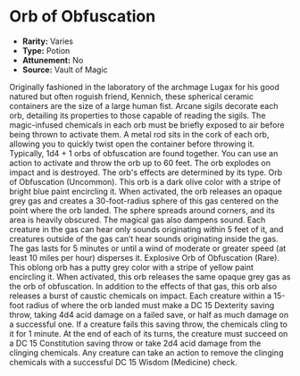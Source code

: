 # Orb of Obfuscation

- **Rarity:** Varies
- **Type:** Potion
- **Attunement:** No
- **Source:** Vault of Magic

Originally fashioned in the laboratory of the archmage Lugax for his good natured but often roguish friend, Kennich, these spherical ceramic containers are the size of a large human fist. Arcane sigils decorate each orb, detailing its properties to those capable of reading the sigils. The magic-infused chemicals in each orb must be briefly exposed to air before being thrown to activate them. A metal rod sits in the cork of each orb, allowing you to quickly twist open the container before throwing it. Typically, 1d4 + 1 orbs of obfuscation are found together. You can use an action to activate and throw the orb up to 60 feet. The orb explodes on impact and is destroyed. The orb's effects are determined by its type. Orb of Obfuscation (Uncommon). This orb is a dark olive color with a stripe of bright blue paint encircling it. When activated, the orb releases an opaque grey gas and creates a 30-foot-radius sphere of this gas centered on the point where the orb landed. The sphere spreads around corners, and its area is heavily obscured. The magical gas also dampens sound. Each creature in the gas can hear only sounds originating within 5 feet of it, and creatures outside of the gas can’t hear sounds originating inside the gas. The gas lasts for 5 minutes or until a wind of moderate or greater speed (at least 10 miles per hour) disperses it. Explosive Orb of Obfuscation (Rare). This oblong orb has a putty grey color with a stripe of yellow paint encircling it. When activated, this orb releases the same opaque grey gas as the orb of obfuscation. In addition to the effects of that gas, this orb also releases a burst of caustic chemicals on impact. Each creature within a 15-foot radius of where the orb landed must make a DC 15 Dexterity saving throw, taking 4d4 acid damage on a failed save, or half as much damage on a successful one. If a creature fails this saving throw, the chemicals cling to it for 1 minute. At the end of each of its turns, the creature must succeed on a DC 15 Constitution saving throw or take 2d4 acid damage from the clinging chemicals. Any creature can take an action to remove the clinging chemicals with a successful DC 15 Wisdom (Medicine) check.
